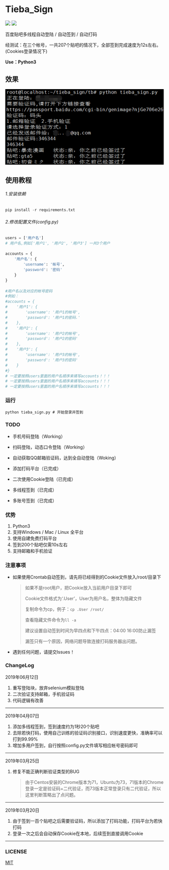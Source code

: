 # Tieba_Sign
[![](https://img.shields.io/github/license/Aruelius/tieba_sign.svg?color=ff69b4)](https://github.com/Aruelius/tieba_sign/blob/master/LICENSE)  [![](https://img.shields.io/badge/Python-3.7-ff69b4.svg)](hhttps://github.com/Aruelius/tieba_sign)  

百度贴吧多线程自动登陆 / 自动签到 / 自动打码

经测试：在三个帐号，一共207个贴吧的情况下，全部签到完成速度为12s左右。(Cookies登录情况下)

**Use：Python3**

## 效果

![alt 效果图](./View.png)

## 使用教程

###### 1.安装依赖

```python
pip install -r requirements.txt
```

###### 2.修改配置文件(config.py)

```python
users = ['用户名']
# 用户名,例如['用户1', '用户2', '用户3'] 一共3个用户

accounts = {
    '用户名': {
        'username': '帐号',
        'password': '密码'
    }
}

#用户名以及对应的帐号密码
#例如：
#accounts = {
#    '用户1': {
#        'username': '用户1的帐号',
#        'password': '用户1的密码.'
#    },
#    '用户2': {
#        'username': '用户2的帐号',
#        'password': '用户2的密码'
#    },
#    '用户3': {
#        'username': '用户3的帐号',
#        'password': '用户3的密码'
#    }
#}
# 一定要按照users里面的用户名顺序来填写accounts！！！
# 一定要按照users里面的用户名顺序来填写accounts！！！
# 一定要按照users里面的用户名顺序来填写accounts！！！
```

### 运行

```shell
python tieba_sign.py # 开始登录并签到
```

### TODO

- 手机号码登陆（Working）

- 扫码登陆，动态口令登陆（Working）

- 自动获取QQ邮箱验证码，达到全自动登陆（Woking）

- 添加打码平台（已完成）
- 二次使用Cookie登陆（已完成）
- 多线程签到（已完成）
- 多账号签到（已完成）

### 优势

1. Python3
2. 支持Windows / Mac / Linux 全平台
3. 使用自建免费打码平台
4. 签到200个贴吧仅需10s左右
5. 支持邮箱和手机验证

### 注意事项

- 如果使用Crontab自动签到，请先将已经得到的Cookie文件放入/root/目录下

  > 如果不是root用户，把Cookie放入当前用户目录下即可
  >
  > Cookie文件格式为‘.User’，User为用户名，整体为隐藏文件
  >
  > 复制命令为cp，例子：```cp .User /root/```
  >
  > 查看隐藏文件命令为```ll -a```
  >
  > 建议设置自动签到时间为早四点和下午四点：04:00 16:00防止漏签
  >
  > 漏签只有一个原因，网络问题导致连接打码服务器出问题。

- 遇到任何问题，请提交Issues！

### ChangeLog

2019年06月12日

1. 重写登陆块，放弃selenium模拟登陆
2. 二次验证支持邮箱，手机验证码
3. 代码逻辑有改善

------

2019年04月07日

1. 添加多线程签到，签到速度约为1秒20个贴吧
2. 去除若快打码，使用自己训练的验证码识别接口，识别速度更快，准确率可以打到99.99%
3. 增加多用户签到，自行按照config.py文件填写相应帐号密码即可

------

2019年03月25日

1. 修复不能正确判断验证类型的BUG

   > 由于Centos安装的Chrome版本为71，Ubuntu为73，71版本的Chrome登录一定是验证码+二代验证，而73版本正常登录只有二代验证，所以这里判断策略出了点问题。

------

2019年03月20日

1. 由于签到一百个贴吧之后需要验证码，所以添加了打码功能，打码平台为若快打码
2. 登录一次之后会自动保存Cookie在本地，后续签到直接调用Cookie

------

### LICENSE

[MIT](https://github.com/Aruelius/tieba_sign/blob/master/LICENSE)


